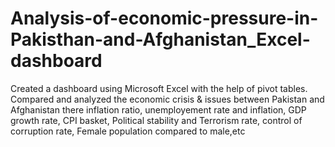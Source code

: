 # Analysis-of-economic-pressure-in-Pakisthan-and-Afghanistan_Excel-dashboard
Created a dashboard using Microsoft Excel with the help of pivot tables. Compared and analyzed the economic crisis &amp; issues between Pakistan and Afghanistan there inflation ratio, unemployement rate and inflation, GDP growth rate, CPI basket, Political stability and Terrorism rate, control of corruption rate, Female population compared to male,etc
